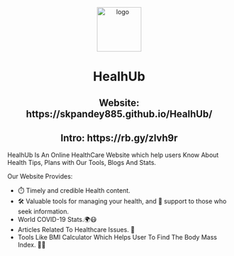 <p align="center"><img src="https://i.postimg.cc/0jrF0hXM/2-1.png" alt="logo" width="100" height="100"></p> <h1 align="center"> HealhUb</h1>
<h2 align="center">Website: https://skpandey885.github.io/HealhUb/ </h2>
<h2 align="center">Intro: https://rb.gy/zlvh9r</h2>
<h>HealhUb Is An Online HealthCare Website which help users Know About Health Tips, Plans with Our Tools, Blogs And Stats.</p>
  <p class="Details">Our Website Provides:</p>
  <ul>
    <li>⏱️  Timely and credible Health content.</li>
    <li>🛠️ Valuable tools for managing your health, and 🤝 support to those who seek information.</li>
    <li>World COVID-19 Stats.🌍😷</li>
     <li>Articles Related To Healthcare Issues. 📄 </li>
   <li>Tools Like BMI Calculator Which Helps User To Find The Body Mass Index. 💪🏻 </li>
  </ul>
  
 
